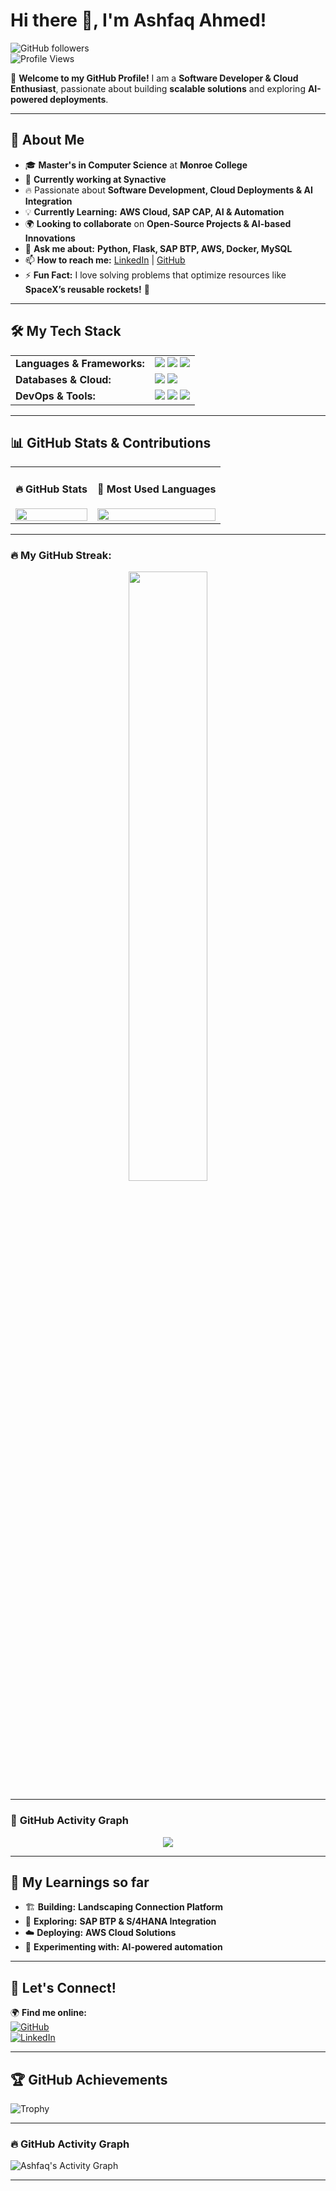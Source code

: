 # **Hi there 👋, I'm Ashfaq Ahmed!**  

![GitHub followers](https://img.shields.io/github/followers/Ahmeds114?style=social)  
![Profile Views](https://komarev.com/ghpvc/?username=Ahmeds114&color=blue)  

🌟 **Welcome to my GitHub Profile!** I am a **Software Developer & Cloud Enthusiast**, passionate about building **scalable solutions** and exploring **AI-powered deployments**.  

---

## 🚀 **About Me**
- 🎓 **Master's in Computer Science** at **Monroe College**  
- 🏢 **Currently working at Synactive**  
- 🔥 Passionate about **Software Development, Cloud Deployments & AI Integration**  
- 💡 **Currently Learning:** **AWS Cloud, SAP CAP, AI & Automation**  
- 🌍 **Looking to collaborate** on **Open-Source Projects & AI-based Innovations**  
- 🤝 **Ask me about:** **Python, Flask, SAP BTP, AWS, Docker, MySQL**  
- 📫 **How to reach me:** [LinkedIn](https://www.linkedin.com/in/ashfaq-ahmed-ash-426619107/) | [GitHub](https://github.com/Ahmeds114)  
- ⚡ **Fun Fact:** I love solving problems that optimize resources like **SpaceX’s reusable rockets!** 🚀  

---

## 🛠 **My Tech Stack**

<table>
  <tr>
    <td><b>Languages & Frameworks:</b></td>
    <td>
      <img src="https://img.shields.io/badge/Python-3776AB?style=for-the-badge&logo=python&logoColor=white"/>
      <img src="https://img.shields.io/badge/Flask-000000?style=for-the-badge&logo=flask&logoColor=white"/>
      <img src="https://img.shields.io/badge/SAP-0FAAFF?style=for-the-badge&logo=sap&logoColor=white"/>
    </td>
  </tr>
  <tr>
    <td><b>Databases & Cloud:</b></td>
    <td>
      <img src="https://img.shields.io/badge/MySQL-4479A1?style=for-the-badge&logo=mysql&logoColor=white"/>
      <img src="https://img.shields.io/badge/AWS-FF9900?style=for-the-badge&logo=amazon-aws&logoColor=white"/>
    </td>
  </tr>
  <tr>
    <td><b>DevOps & Tools:</b></td>
    <td>
      <img src="https://img.shields.io/badge/Docker-2496ED?style=for-the-badge&logo=docker&logoColor=white"/>
      <img src="https://img.shields.io/badge/GitHub-181717?style=for-the-badge&logo=github&logoColor=white"/>
      <img src="https://img.shields.io/badge/Linux-FCC624?style=for-the-badge&logo=linux&logoColor=black"/>
    </td>
  </tr>
</table>

---

## 📊 **GitHub Stats & Contributions**

<table>
  <tr>
    <td>
      <h4>🔥 GitHub Stats</h4>
      <img src="https://github-readme-stats.vercel.app/api?username=Ahmeds114&show_icons=true&theme=radical&cache_seconds=1800" width="100%"/>
    </td>
    <td>
      <h4>🎨 Most Used Languages</h4>
      <img src="https://github-readme-stats.vercel.app/api/top-langs/?username=Ahmeds114&layout=compact&theme=radical&langs_count=6" width="100%"/>
    </td>
  </tr>
</table>

---

### 🔥 **My GitHub Streak:**
<p align="center">
  <img src="https://github-readme-streak-stats.herokuapp.com/?user=Ahmeds114&theme=radical" width="50%"/>
</p>

---

### 🌱 **GitHub Activity Graph**
<p align="center">
  <img src="https://github-readme-activity-graph.vercel.app/graph?username=Ahmeds114&theme=radical"/>
</p>


---

## 🌱 **My Learnings so far**
- 🏗 **Building:** **Landscaping Connection Platform**  
- 🚀 **Exploring:** **SAP BTP & S/4HANA Integration**  
- ☁️ **Deploying:** **AWS Cloud Solutions**  
- 🤖 **Experimenting with:** **AI-powered automation**  

---

## 🤝 **Let's Connect!**
🌍 **Find me online:**  
[![GitHub](https://img.shields.io/badge/GitHub-000000?style=for-the-badge&logo=github&logoColor=white)](https://github.com/Ahmeds114)  
[![LinkedIn](https://img.shields.io/badge/LinkedIn-0077B5?style=for-the-badge&logo=linkedin&logoColor=white)](https://www.linkedin.com/in/ashfaq-ahmed-ash-426619107/)  

---

## 🏆 **GitHub Achievements**
![Trophy](https://github-profile-trophy.vercel.app/?username=Ahmeds114&theme=radical)

---

### **🔥 GitHub Activity Graph**
![Ashfaq's Activity Graph](https://github-readme-activity-graph.vercel.app/graph?username=Ahmeds114&theme=radical)

---
